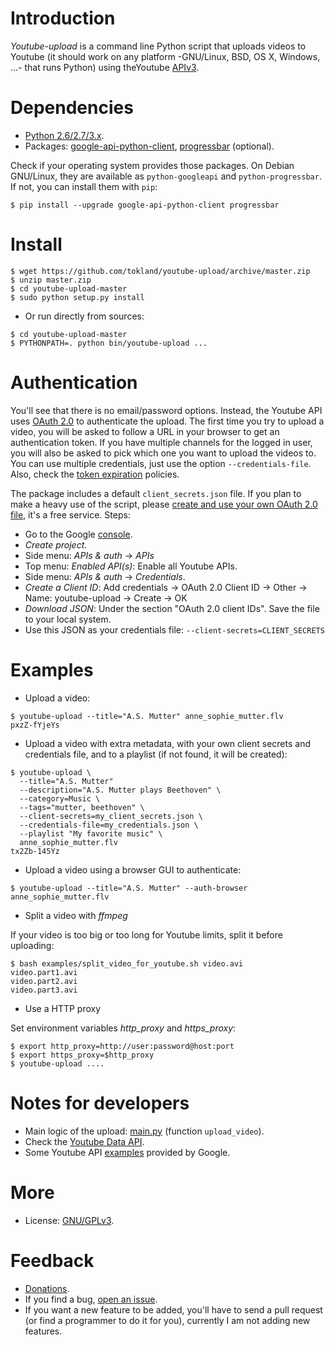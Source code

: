 Introduction
============

_Youtube-upload_ is a command line Python script that uploads videos to Youtube (it should work on any platform -GNU/Linux, BSD, OS X, Windows, ...- that runs Python) using theYoutube [APIv3](https://developers.google.com/youtube/v3/).

Dependencies
============

  * [Python 2.6/2.7/3.x](http://www.python.org).
  * Packages: [google-api-python-client](https://developers.google.com/api-client-library/python), [progressbar](https://pypi.python.org/pypi/progressbar) (optional).

Check if your operating system provides those packages. On Debian GNU/Linux, they are available as `python-googleapi` and `python-progressbar`. If not, you can install them with `pip`:

```
$ pip install --upgrade google-api-python-client progressbar
```

Install
=======

```
$ wget https://github.com/tokland/youtube-upload/archive/master.zip
$ unzip master.zip
$ cd youtube-upload-master
$ sudo python setup.py install
```

  * Or run directly from sources:

```
$ cd youtube-upload-master
$ PYTHONPATH=. python bin/youtube-upload ...
```

Authentication
==============

You'll see that there is no email/password options. Instead, the Youtube API uses [OAuth 2.0](https://developers.google.com/accounts/docs/OAuth2) to authenticate the upload. The first time you try to upload a video, you will be asked to follow a URL in your browser to get an authentication token. If you have multiple channels for the logged in user, you will also be asked to pick which one you want to upload the videos to. You can use multiple credentials, just use the option ```--credentials-file```. Also, check the [token expiration](https://developers.google.com/youtube/v3/) policies.

The package includes a default ```client_secrets.json``` file. If you plan to make a heavy use of the script, please [create and use your own OAuth 2.0 file](https://developers.google.com/youtube/registering_an_application), it's a free service. Steps:

* Go to the Google [console](https://console.developers.google.com/).
* _Create project_.
* Side menu: _APIs & auth_ -> _APIs_
* Top menu: _Enabled API(s)_: Enable all Youtube APIs.
* Side menu: _APIs & auth_ -> _Credentials_.
* _Create a Client ID_: Add credentials -> OAuth 2.0 Client ID -> Other -> Name: youtube-upload -> Create -> OK
* _Download JSON_: Under the section "OAuth 2.0 client IDs". Save the file to your local system. 
* Use this JSON as your credentials file: ```--client-secrets=CLIENT_SECRETS```

Examples
========

* Upload a video:

```
$ youtube-upload --title="A.S. Mutter" anne_sophie_mutter.flv
pxzZ-fYjeYs
```

* Upload a video with extra metadata, with your own client secrets and credentials file, and to a playlist (if not found, it will be created):

```
$ youtube-upload \
  --title="A.S. Mutter" 
  --description="A.S. Mutter plays Beethoven" \
  --category=Music \
  --tags="mutter, beethoven" \
  --client-secrets=my_client_secrets.json \
  --credentials-file=my_credentials.json \
  --playlist "My favorite music" \
  anne_sophie_mutter.flv
tx2Zb-145Yz
```

* Upload a video using a browser GUI to authenticate:

```
$ youtube-upload --title="A.S. Mutter" --auth-browser anne_sophie_mutter.flv
```

* Split a video with _ffmpeg_

If your video is too big or too long for Youtube limits, split it before uploading:

```
$ bash examples/split_video_for_youtube.sh video.avi
video.part1.avi
video.part2.avi
video.part3.avi
```
* Use a HTTP proxy

Set environment variables *http_proxy* and *https_proxy*:

```
$ export http_proxy=http://user:password@host:port
$ export https_proxy=$http_proxy
$ youtube-upload ....
```

Notes for developers
====================

* Main logic of the upload: [main.py](youtube_upload/main.py) (function ```upload_video```).
* Check the [Youtube Data API](https://developers.google.com/youtube/v3/docs/).
* Some Youtube API [examples](https://github.com/youtube/api-samples/tree/master/python) provided by Google.

More
====

* License: [GNU/GPLv3](http://www.gnu.org/licenses/gpl.html).

Feedback
========

* [Donations](https://www.paypal.com/cgi-bin/webscr?cmd=_donations&business=pyarnau%40gmail%2ecom&lc=US&item_name=youtube%2dupload&no_note=0&currency_code=EUR&bn=PP%2dDonationsBF%3abtn_donateCC_LG%2egif%3aNonHostedGuest).
* If you find a bug, [open an issue](https://github.com/tokland/youtube-upload/issues).
* If you want a new feature to be added, you'll have to send a pull request (or find a programmer to do it for you), currently I am not adding new features.
